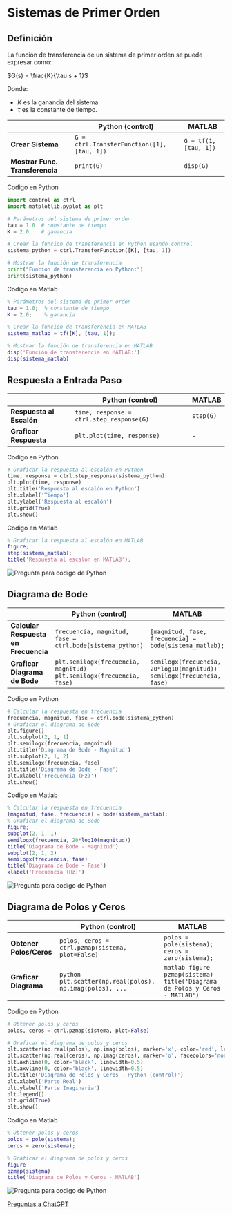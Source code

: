 # Sistemas de Primer Orden
## Definición
La función de transferencia de un sistema de primer orden se puede expresar como:

$G(s) = \frac{K}{\tau s + 1}$

Donde:
- $K$ es la ganancia del sistema.
- $\tau$ es la constante de tiempo.

|                          | Python (control)                                    | MATLAB               |
|--------------------------|-----------------------------------------------------|----------------------|
| **Crear Sistema**        | `G = ctrl.TransferFunction([1], [tau, 1])`         | `G = tf(1, [tau, 1])`|
| **Mostrar Func. Transferencia** | `print(G)`                                      | `disp(G)`            |

Codigo en Python
```python
import control as ctrl
import matplotlib.pyplot as plt

# Parámetros del sistema de primer orden
tau = 1.0  # constante de tiempo
K = 2.0    # ganancia

# Crear la función de transferencia en Python usando control
sistema_python = ctrl.TransferFunction([K], [tau, 1])

# Mostrar la función de transferencia
print("Función de transferencia en Python:")
print(sistema_python)
```

Codigo en Matlab
```matlab
% Parámetros del sistema de primer orden
tau = 1.0;  % constante de tiempo
K = 2.0;    % ganancia

% Crear la función de transferencia en MATLAB
sistema_matlab = tf([K], [tau, 1]);

% Mostrar la función de transferencia en MATLAB
disp('Función de transferencia en MATLAB:')
disp(sistema_matlab)
```

## Respuesta a Entrada Paso
|                          | Python (control)                                    | MATLAB               |
|--------------------------|-----------------------------------------------------|----------------------|
| **Respuesta al Escalón** | `time, response = ctrl.step_response(G)`           | `step(G)`            |
| **Graficar Respuesta**   | `plt.plot(time, response)`                         | - |

Codigo en Python
```python
# Graficar la respuesta al escalón en Python
time, response = ctrl.step_response(sistema_python)
plt.plot(time, response)
plt.title('Respuesta al escalón en Python')
plt.xlabel('Tiempo')
plt.ylabel('Respuesta al escalón')
plt.grid(True)
plt.show()
```

Codigo en Matlab
```matlab
% Graficar la respuesta al escalón en MATLAB
figure;
step(sistema_matlab);
title('Respuesta al escalón en MATLAB');
```
![Pregunta para codigo de Python](Graph/RespuestaPaso.png)

## Diagrama de Bode
|                          | Python (control)                                    | MATLAB               |
|--------------------------|-----------------------------------------------------|----------------------|
| **Calcular Respuesta en Frecuencia** | `frecuencia, magnitud, fase = ctrl.bode(sistema_python)` | `[magnitud, fase, frecuencia] = bode(sistema_matlab);` |
| **Graficar Diagrama de Bode** | ```plt.semilogx(frecuencia, magnitud)```<br>```plt.semilogx(frecuencia, fase)``` | ```semilogx(frecuencia, 20*log10(magnitud))```<br>```semilogx(frecuencia, fase)``` |

Codigo en Python
```python
# Calcular la respuesta en frecuencia
frecuencia, magnitud, fase = ctrl.bode(sistema_python)
# Graficar el diagrama de Bode
plt.figure()
plt.subplot(2, 1, 1)
plt.semilogx(frecuencia, magnitud)
plt.title('Diagrama de Bode - Magnitud')
plt.subplot(2, 1, 2)
plt.semilogx(frecuencia, fase)
plt.title('Diagrama de Bode - Fase')
plt.xlabel('Frecuencia (Hz)')
plt.show()
```

Codigo en Matlab
```matlab
% Calcular la respuesta en frecuencia
[magnitud, fase, frecuencia] = bode(sistema_matlab);
% Graficar el diagrama de Bode
figure;
subplot(2, 1, 1)
semilogx(frecuencia, 20*log10(magnitud))
title('Diagrama de Bode - Magnitud')
subplot(2, 1, 2)
semilogx(frecuencia, fase)
title('Diagrama de Bode - Fase')
xlabel('Frecuencia (Hz)')
```
![Pregunta para codigo de Python](Graph/Bode.png)

## Diagrama de Polos y Ceros
|                          | Python (control)                                    | MATLAB               |
|--------------------------|-----------------------------------------------------|----------------------|
| **Obtener Polos/Ceros**| `polos, ceros = ctrl.pzmap(sistema, plot=False)`             | `polos = pole(sistema); ceros = zero(sistema);` |
| **Graficar Diagrama**  | ```python plt.scatter(np.real(polos), np.imag(polos), ...``` | ```matlab figure pzmap(sistema) title('Diagrama de Polos y Ceros - MATLAB')``` |

Codigo en Python
```python
# Obtener polos y ceros
polos, ceros = ctrl.pzmap(sistema, plot=False)

# Graficar el diagrama de polos y ceros
plt.scatter(np.real(polos), np.imag(polos), marker='x', color='red', label='Polos')
plt.scatter(np.real(ceros), np.imag(ceros), marker='o', facecolors='none', edgecolors='blue', label='Ceros')
plt.axhline(0, color='black', linewidth=0.5)
plt.axvline(0, color='black', linewidth=0.5)
plt.title('Diagrama de Polos y Ceros - Python (control)')
plt.xlabel('Parte Real')
plt.ylabel('Parte Imaginaria')
plt.legend()
plt.grid(True)
plt.show()
```

Codigo en Matlab
```matlab
% Obtener polos y ceros
polos = pole(sistema);
ceros = zero(sistema);

% Graficar el diagrama de polos y ceros
figure
pzmap(sistema)
title('Diagrama de Polos y Ceros - MATLAB')
```
![Pregunta para codigo de Python](Graph/DiagramaPolosCeros.png)

[Preguntas a ChatGPT](ChatGPT.md)
